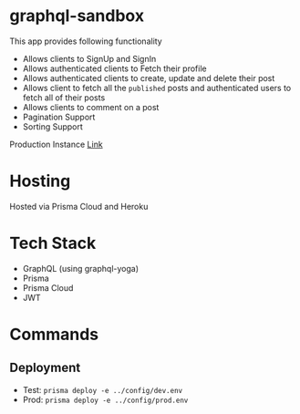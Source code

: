 # graphql-sandbox
This app provides following functionality

- Allows clients to SignUp and SignIn
- Allows authenticated clients to Fetch their profile
- Allows authenticated clients to create, update and delete their post
- Allows client to fetch all the `published` posts and authenticated users to fetch all of their posts
- Allows clients to comment on a post
- Pagination Support
- Sorting Support

Production Instance [Link](https://fierce-castle-27103.herokuapp.com/)

# Hosting
Hosted via Prisma Cloud and Heroku

# Tech Stack
- GraphQL (using graphql-yoga)
- Prisma 
- Prisma Cloud
- JWT

# Commands
## Deployment 
- Test: `prisma deploy -e ../config/dev.env`
- Prod: `prisma deploy -e ../config/prod.env`



